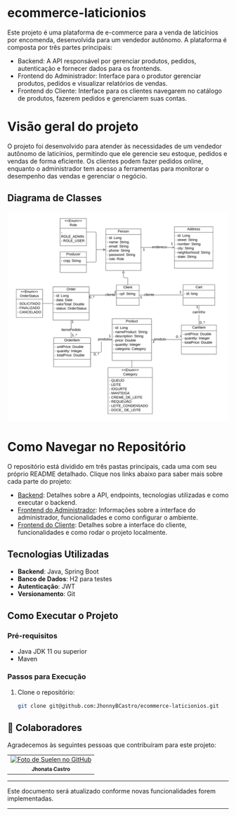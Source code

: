 # ecommerce-laticionios
Este projeto é uma plataforma de e-commerce para a venda de laticínios por encomenda, desenvolvida para um vendedor autônomo. A plataforma é composta por três partes principais:
- Backend: A API responsável por gerenciar produtos, pedidos, autenticação e fornecer dados para os frontends.
- Frontend do Administrador: Interface para o produtor gerenciar produtos, pedidos e visualizar relatórios de vendas.
- Frontend do Cliente: Interface para os clientes navegarem no catálogo de produtos, fazerem pedidos e gerenciarem suas contas.

# Visão geral do projeto
O projeto foi desenvolvido para atender às necessidades de um vendedor autônomo de laticínios, permitindo que ele gerencie seu estoque, pedidos e vendas de forma eficiente. Os clientes podem fazer pedidos online, enquanto o administrador tem acesso a ferramentas para monitorar o desempenho das vendas e gerenciar o negócio.

## Diagrama de Classes

![Diagrama de Classes](CLASSE_UML.png)

# Como Navegar no Repositório

O repositório está dividido em três pastas principais, cada uma com seu próprio README detalhado. Clique nos links abaixo para saber mais sobre cada parte do projeto:

* [Backend](/ecommerce-backend): Detalhes sobre a API, endpoints, tecnologias utilizadas e como executar o backend.
* [Frontend do Administrador](admin-app): Informações sobre a interface do administrador, funcionalidades e como configurar o ambiente.
* [Frontend do Cliente](cliente-app): Detalhes sobre a interface do cliente, funcionalidades e como rodar o projeto localmente.

## Tecnologias Utilizadas
- **Backend**: Java, Spring Boot
- **Banco de Dados**: H2 para testes
- **Autenticação**: JWT
- **Versionamento**: Git

## Como Executar o Projeto

### Pré-requisitos
- Java JDK 11 ou superior
- Maven

### Passos para Execução
1. Clone o repositório:
   ```bash
   git clone git@github.com:JhonnyBCastro/ecommerce-laticionios.git

## 🤝 Colaboradores

Agradecemos às seguintes pessoas que contribuíram para este projeto:

<table>
  <tr>
    <td align="center">
      <a href="https://github.com/suelenmedinape" title="defina o título do link">
        <img src="https://avatars.githubusercontent.com/u/164355192?v=4" width="100px;" alt="Foto de Suelen no GitHub"/><br>
        <sub>
          <b>Jhonata Castro</b>
        </sub>
      </a>
    </td>
  </tr>
</table>

---

Este documento será atualizado conforme novas funcionalidades forem implementadas.

---
